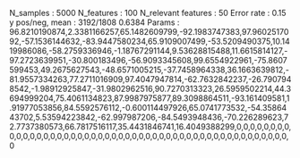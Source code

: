 N_samples                     : 5000
N_features                    : 100
N_relevant features           : 50
Error rate                    : 0.15
y pos/neg, mean               : 3192/1808 0.6384
Params                        : 96.8210190874,2.3381166257,65.1482609799,-92.1983747383,97.9602517092,-57.1536144632,-83.9447580234,65.9109007499,-53.5209490375,10.1419986086,-58.2759336946,-1.18767291144,9.53628815488,11.6615814127,-97.2723639951,-30.800183496,-56.9093345608,99.6554922961,-75.8607599453,49.2675627543,-48.6571005215,-37.7458964338,36.1663639812,-81.9557334263,77.2711016909,97.4047947814,-62.7632842237,-26.7907948542,-1.98912925847,-31.9802962516,90.7270313323,26.5959502214,44.3694999204,75.4061134823,87.9987975877,89.3098864511,-93.161409581,1.91977053856,84.5592576112,-0.600114497926,65.0741773532,-54.3586443702,5.53594223842,-62.997987206,-84.5493948436,-70.226289623,72.7737380573,66.7817516117,35.4431846741,16.4049388299,0,0,0,0,0,0,0,0,0,0,0,0,0,0,0,0,0,0,0,0,0,0,0,0,0,0,0,0,0,0,0,0,0,0,0,0,0,0,0,0,0,0,0,0,0,0,0,0,0,0

